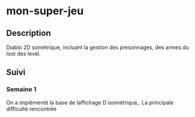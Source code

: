 # mon-super-jeu

## Description 

Diablo 2D sométrique, incluant la gestion des presonnages, des armes du loot des level.

## Suivi 

### Semaine 1

On a implémenté la base de laffichage D isométrique,. La principale difficulté rencontrée  
